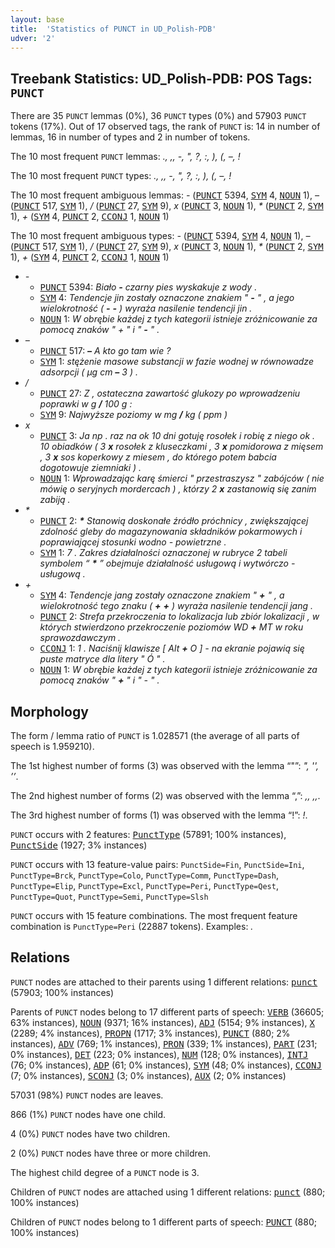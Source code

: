 ```yaml
---
layout: base
title:  'Statistics of PUNCT in UD_Polish-PDB'
udver: '2'
---
```


## Treebank Statistics: UD_Polish-PDB: POS Tags: `PUNCT`

There are 35 `PUNCT` lemmas (0%), 36 `PUNCT` types (0%) and 57903 `PUNCT` tokens (17%).
Out of 17 observed tags, the rank of `PUNCT` is: 14 in number of lemmas, 16 in number of types and 2 in number of tokens.

The 10 most frequent `PUNCT` lemmas: <em>., ,, -, ", ?, :, ), (, –, !</em>

The 10 most frequent `PUNCT` types:  <em>., ,, -, ", ?, :, ), (, –, !</em>

The 10 most frequent ambiguous lemmas: <em>-</em> (<tt><a href="pl_pdb-pos-PUNCT.html">PUNCT</a></tt> 5394, <tt><a href="pl_pdb-pos-SYM.html">SYM</a></tt> 4, <tt><a href="pl_pdb-pos-NOUN.html">NOUN</a></tt> 1), <em>–</em> (<tt><a href="pl_pdb-pos-PUNCT.html">PUNCT</a></tt> 517, <tt><a href="pl_pdb-pos-SYM.html">SYM</a></tt> 1), <em>/</em> (<tt><a href="pl_pdb-pos-PUNCT.html">PUNCT</a></tt> 27, <tt><a href="pl_pdb-pos-SYM.html">SYM</a></tt> 9), <em>x</em> (<tt><a href="pl_pdb-pos-PUNCT.html">PUNCT</a></tt> 3, <tt><a href="pl_pdb-pos-NOUN.html">NOUN</a></tt> 1), <em>*</em> (<tt><a href="pl_pdb-pos-PUNCT.html">PUNCT</a></tt> 2, <tt><a href="pl_pdb-pos-SYM.html">SYM</a></tt> 1), <em>+</em> (<tt><a href="pl_pdb-pos-SYM.html">SYM</a></tt> 4, <tt><a href="pl_pdb-pos-PUNCT.html">PUNCT</a></tt> 2, <tt><a href="pl_pdb-pos-CCONJ.html">CCONJ</a></tt> 1, <tt><a href="pl_pdb-pos-NOUN.html">NOUN</a></tt> 1)

The 10 most frequent ambiguous types:  <em>-</em> (<tt><a href="pl_pdb-pos-PUNCT.html">PUNCT</a></tt> 5394, <tt><a href="pl_pdb-pos-SYM.html">SYM</a></tt> 4, <tt><a href="pl_pdb-pos-NOUN.html">NOUN</a></tt> 1), <em>–</em> (<tt><a href="pl_pdb-pos-PUNCT.html">PUNCT</a></tt> 517, <tt><a href="pl_pdb-pos-SYM.html">SYM</a></tt> 1), <em>/</em> (<tt><a href="pl_pdb-pos-PUNCT.html">PUNCT</a></tt> 27, <tt><a href="pl_pdb-pos-SYM.html">SYM</a></tt> 9), <em>x</em> (<tt><a href="pl_pdb-pos-PUNCT.html">PUNCT</a></tt> 3, <tt><a href="pl_pdb-pos-NOUN.html">NOUN</a></tt> 1), <em>*</em> (<tt><a href="pl_pdb-pos-PUNCT.html">PUNCT</a></tt> 2, <tt><a href="pl_pdb-pos-SYM.html">SYM</a></tt> 1), <em>+</em> (<tt><a href="pl_pdb-pos-SYM.html">SYM</a></tt> 4, <tt><a href="pl_pdb-pos-PUNCT.html">PUNCT</a></tt> 2, <tt><a href="pl_pdb-pos-CCONJ.html">CCONJ</a></tt> 1, <tt><a href="pl_pdb-pos-NOUN.html">NOUN</a></tt> 1)


* <em>-</em>
  * <tt><a href="pl_pdb-pos-PUNCT.html">PUNCT</a></tt> 5394: <em>Biało <b>-</b> czarny pies wyskakuje z wody .</em>
  * <tt><a href="pl_pdb-pos-SYM.html">SYM</a></tt> 4: <em>Tendencje jin zostały oznaczone znakiem " <b>-</b> " , a jego wielokrotność ( <b>-</b> <b>-</b> ) wyraża nasilenie tendencji jin .</em>
  * <tt><a href="pl_pdb-pos-NOUN.html">NOUN</a></tt> 1: <em>W obrębie każdej z tych kategorii istnieje zróżnicowanie za pomocą znaków " + " i " <b>-</b> " .</em>
* <em>–</em>
  * <tt><a href="pl_pdb-pos-PUNCT.html">PUNCT</a></tt> 517: <em><b>–</b> A kto go tam wie ?</em>
  * <tt><a href="pl_pdb-pos-SYM.html">SYM</a></tt> 1: <em>stężenie masowe substancji w fazie wodnej w równowadze adsorpcji ( μg cm <b>–</b> 3 ) .</em>
* <em>/</em>
  * <tt><a href="pl_pdb-pos-PUNCT.html">PUNCT</a></tt> 27: <em>Z , ostateczna zawartość glukozy po wprowadzeniu poprawki w g <b>/</b> 100 g :</em>
  * <tt><a href="pl_pdb-pos-SYM.html">SYM</a></tt> 9: <em>Najwyższe poziomy w mg <b>/</b> kg ( ppm )</em>
* <em>x</em>
  * <tt><a href="pl_pdb-pos-PUNCT.html">PUNCT</a></tt> 3: <em>Ja np . raz na ok 10 dni gotuję rosołek i robię z niego ok . 10 obiadków ( 3 <b>x</b> rosołek z kluseczkami , 3 <b>x</b> pomidorowa z mięsem , 3 <b>x</b> sos koperkowy z miesem , do którego potem babcia dogotowuje ziemniaki ) .</em>
  * <tt><a href="pl_pdb-pos-NOUN.html">NOUN</a></tt> 1: <em>Wprowadzając karę śmierci " przestraszysz " zabójców ( nie mówię o seryjnych mordercach ) , którzy 2 <b>x</b> zastanowią się zanim zabiją .</em>
* <em>*</em>
  * <tt><a href="pl_pdb-pos-PUNCT.html">PUNCT</a></tt> 2: <em><b>*</b> Stanowią doskonałe źródło próchnicy , zwiększającej zdolność gleby do magazynowania składników pokarmowych i poprawiającej stosunki wodno - powietrzne .</em>
  * <tt><a href="pl_pdb-pos-SYM.html">SYM</a></tt> 1: <em>7 . Zakres działalności oznaczonej w rubryce 2 tabeli symbolem “ <b>*</b> ” obejmuje działalność usługową i wytwórczo - usługową .</em>
* <em>+</em>
  * <tt><a href="pl_pdb-pos-SYM.html">SYM</a></tt> 4: <em>Tendencje jang zostały oznaczone znakiem " <b>+</b> " , a wielokrotność tego znaku ( <b>+</b> <b>+</b> ) wyraża nasilenie tendencji jang .</em>
  * <tt><a href="pl_pdb-pos-PUNCT.html">PUNCT</a></tt> 2: <em>Strefa przekroczenia to lokalizacja lub zbiór lokalizacji , w których stwierdzono przekroczenie poziomów WD <b>+</b> MT w roku sprawozdawczym .</em>
  * <tt><a href="pl_pdb-pos-CCONJ.html">CCONJ</a></tt> 1: <em>1 . Naciśnij klawisze [ Alt <b>+</b> O ] - na ekranie pojawią się puste matryce dla litery " Ó " .</em>
  * <tt><a href="pl_pdb-pos-NOUN.html">NOUN</a></tt> 1: <em>W obrębie każdej z tych kategorii istnieje zróżnicowanie za pomocą znaków " <b>+</b> " i " - " .</em>

## Morphology

The form / lemma ratio of `PUNCT` is 1.028571 (the average of all parts of speech is 1.959210).

The 1st highest number of forms (3) was observed with the lemma “"”: <em>", '', ’’</em>.

The 2nd highest number of forms (2) was observed with the lemma “,”: <em>,, ,,</em>.

The 3rd highest number of forms (1) was observed with the lemma “!”: <em>!</em>.

`PUNCT` occurs with 2 features: <tt><a href="pl_pdb-feat-PunctType.html">PunctType</a></tt> (57891; 100% instances), <tt><a href="pl_pdb-feat-PunctSide.html">PunctSide</a></tt> (1927; 3% instances)

`PUNCT` occurs with 13 feature-value pairs: `PunctSide=Fin`, `PunctSide=Ini`, `PunctType=Brck`, `PunctType=Colo`, `PunctType=Comm`, `PunctType=Dash`, `PunctType=Elip`, `PunctType=Excl`, `PunctType=Peri`, `PunctType=Qest`, `PunctType=Quot`, `PunctType=Semi`, `PunctType=Slsh`

`PUNCT` occurs with 15 feature combinations.
The most frequent feature combination is `PunctType=Peri` (22887 tokens).
Examples: <em>.</em>


## Relations

`PUNCT` nodes are attached to their parents using 1 different relations: <tt><a href="pl_pdb-dep-punct.html">punct</a></tt> (57903; 100% instances)

Parents of `PUNCT` nodes belong to 17 different parts of speech: <tt><a href="pl_pdb-pos-VERB.html">VERB</a></tt> (36605; 63% instances), <tt><a href="pl_pdb-pos-NOUN.html">NOUN</a></tt> (9371; 16% instances), <tt><a href="pl_pdb-pos-ADJ.html">ADJ</a></tt> (5154; 9% instances), <tt><a href="pl_pdb-pos-X.html">X</a></tt> (2289; 4% instances), <tt><a href="pl_pdb-pos-PROPN.html">PROPN</a></tt> (1717; 3% instances), <tt><a href="pl_pdb-pos-PUNCT.html">PUNCT</a></tt> (880; 2% instances), <tt><a href="pl_pdb-pos-ADV.html">ADV</a></tt> (769; 1% instances), <tt><a href="pl_pdb-pos-PRON.html">PRON</a></tt> (339; 1% instances), <tt><a href="pl_pdb-pos-PART.html">PART</a></tt> (231; 0% instances), <tt><a href="pl_pdb-pos-DET.html">DET</a></tt> (223; 0% instances), <tt><a href="pl_pdb-pos-NUM.html">NUM</a></tt> (128; 0% instances), <tt><a href="pl_pdb-pos-INTJ.html">INTJ</a></tt> (76; 0% instances), <tt><a href="pl_pdb-pos-ADP.html">ADP</a></tt> (61; 0% instances), <tt><a href="pl_pdb-pos-SYM.html">SYM</a></tt> (48; 0% instances), <tt><a href="pl_pdb-pos-CCONJ.html">CCONJ</a></tt> (7; 0% instances), <tt><a href="pl_pdb-pos-SCONJ.html">SCONJ</a></tt> (3; 0% instances), <tt><a href="pl_pdb-pos-AUX.html">AUX</a></tt> (2; 0% instances)

57031 (98%) `PUNCT` nodes are leaves.

866 (1%) `PUNCT` nodes have one child.

4 (0%) `PUNCT` nodes have two children.

2 (0%) `PUNCT` nodes have three or more children.

The highest child degree of a `PUNCT` node is 3.

Children of `PUNCT` nodes are attached using 1 different relations: <tt><a href="pl_pdb-dep-punct.html">punct</a></tt> (880; 100% instances)

Children of `PUNCT` nodes belong to 1 different parts of speech: <tt><a href="pl_pdb-pos-PUNCT.html">PUNCT</a></tt> (880; 100% instances)

